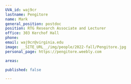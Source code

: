 ```yaml
---
UVA_id: waj9cr
lastname: Pengitore
name: Mark
general_position: postdoc
position: RTG Research Associate and Lecturer
office: 303 Kerchof Hall
phone: 
email: waj9cr@virginia.edu
image: __SITE_URL__/img/people/2022-fall/Pengitore.jpg 
personal_page: https://pengitore.weebly.com  

areas:

published: false

---
```

